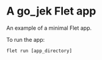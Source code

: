 # A go_jek Flet app

An example of a minimal Flet app.

To run the app:

```
flet run [app_directory]
```
